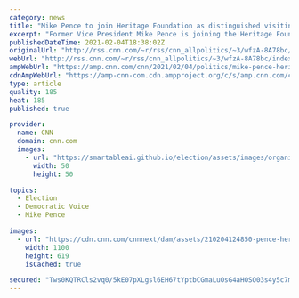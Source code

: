 ```yaml
---
category: news
title: "Mike Pence to join Heritage Foundation as distinguished visiting fellow"
excerpt: "Former Vice President Mike Pence is joining the Heritage Foundation as a distinguished visiting fellow, according to a press release from the conservative think tank. \n    \n"
publishedDateTime: 2021-02-04T18:38:02Z
originalUrl: "http://rss.cnn.com/~r/rss/cnn_allpolitics/~3/wfzA-8A78bc/index.html"
webUrl: "http://rss.cnn.com/~r/rss/cnn_allpolitics/~3/wfzA-8A78bc/index.html"
ampWebUrl: "https://amp.cnn.com/cnn/2021/02/04/politics/mike-pence-heritage-foundation/index.html"
cdnAmpWebUrl: "https://amp-cnn-com.cdn.ampproject.org/c/s/amp.cnn.com/cnn/2021/02/04/politics/mike-pence-heritage-foundation/index.html"
type: article
quality: 185
heat: 185
published: true

provider:
  name: CNN
  domain: cnn.com
  images:
    - url: "https://smartableai.github.io/election/assets/images/organizations/cnn.com-50x50.jpg"
      width: 50
      height: 50

topics:
  - Election
  - Democratic Voice
  - Mike Pence

images:
  - url: "https://cdn.cnn.com/cnnnext/dam/assets/210204124850-pence-heritage-foundation-2019-super-tease.jpg"
    width: 1100
    height: 619
    isCached: true

secured: "Tws0KQTRCls2vq0/5kE07pXLgsl6EH67tYptbCGmaLuOsG4aHOSO03s4y5c7m4dW7pG/5Mh62yUqHuAEiD7k0/wCCNgT/4AVmnoO7LDC4rPZu3xA99D3DAGGXjL38T5nEEq3ZRJGYaIR+dUFlwqvEoxX9iI6vbNcucYnk31GVMEHKb3fVaJsGjNx8vnrBJSDf4LeKrK0jNET8b0owv1O+Qp8Vnyzd1h3ooEpANhcGpvbVmC4PAzLs7jxNFPVFlqEx0Q+s6Fxabu9LxtaBpLiQNGE0ExW9Y3aiSbT+kaz7YOdMmBjOe6DRQs2Q2R1OIOiocKi7MU+iBeHbxugF5531aCrh6dzZZR/gZ32xlseVto=;0OIC+AGtu2s18dP7wZagWw=="
---
```


